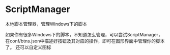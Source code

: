 # ScriptManager
本地脚本管理器，管理Windows下的脚本


如果你有很多Windows下的脚本，不知道怎么管理，可以尝试ScriptManager，在conf/btns.json中描述好按钮及其对应的操作，即可在图形界面中管理你的脚本了。
还可以自定义图标

